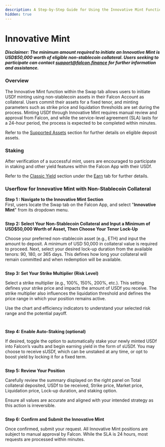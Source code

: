 ```yaml
---
description: A Step-by-Step Guide for Using the Innovative Mint Function
hidden: true
---
```


# Innovative Mint

_**Disclaimer: The minimum amount required to initiate an Innovative Mint is USD$50,000 worth of eligible non-stablecoin collateral. Users seeking to participate can contact support@falcon.finance for further information and assistance.**_

### Overview

The Innovative Mint function within the Swap tab allows users to initiate USDf minting using non-stablecoin assets in their Falcon Account as collateral. Users commit their assets for a fixed tenor, and minting parameters such as strike price and liquidation thresholds are set during the process. Minting USDf through Innovative Mint requires manual review and approval from Falcon, and while the service-level agreement (SLA) lasts for a 24-hour period, the process is expected to be completed within minutes.

Refer to the [Supported Assets](../../../supported-assets.md) section for further details on eligible deposit assets.

### **Staking**

After verification of a successful mint, users are encouraged to participate in staking and other yield features within the Falcon App with their USDf.

Refer to the [Classic Yield](../navigating-the-earn-tab/classic-yield/) section under the [Earn](../navigating-the-earn-tab/) tab for further details.

### Userflow for Innovative Mint with Non-Stablecoin Collateral

**Step 1 : Navigate to the Innovative Mint Section**\
First, users locate the Swap tab on the Falcon App, and select "**Innovative Mint**" from its dropdown menu.

<figure><img src="../../../.gitbook/assets/image (94).png" alt=""><figcaption></figcaption></figure>

**Step 2: Select Your Non-Stablecoin Collateral and Input a Minimum of USD$50,000 Worth of Asset, Then Choose Your Tenor Lock-Up**

Choose your preferred non-stablecoin asset (e.g., ETH) and input the amount to deposit. A minimum of USD 50,000 in collateral value is required to proceed. Next, select your desired lock-up duration from the available tenors: 90, 180, or 365 days. This defines how long your collateral will remain committed and when redemption will be available.

<figure><img src="../../../.gitbook/assets/Screenshot 2025-04-30 at 12.28.23 PM.png" alt=""><figcaption></figcaption></figure>

**Step 3: Set Your Strike Multiplier (Risk Level)**

Select a strike multiplier (e.g., 100%, 150%, 200%, etc.). This setting defines your strike price and impacts the amount of USDf you receive. The strike multiplier also influences the liquidation threshold and defines the price range in which your position remains active.

Use the chart and efficiency indicators to understand your selected risk range and the potential payoff.

<figure><img src="../../../.gitbook/assets/image (96).png" alt=""><figcaption></figcaption></figure>

<figure><img src="../../../.gitbook/assets/image (1).png" alt=""><figcaption></figcaption></figure>

**Step 4: Enable Auto-Staking (optional)**&#x20;

If desired, toggle the option to automatically stake your newly minted USDf into Falcon’s vaults and begin earning yield in the form of sUSDf. You may choose to receive sUSDf, which can be unstaked at any time, or opt to boost yield by locking it for a fixed term.

<figure><img src="../../../.gitbook/assets/image (101).png" alt=""><figcaption></figcaption></figure>

**Step 5: Review Your Position**

Carefully review the summary displayed on the right panel on Total collateral deposited, USDf to be received, Strike price, Market price, Liquidation price, Lock-up duration, and staking option. &#x20;

Ensure all values are accurate and aligned with your intended strategy as this action is irreversible.&#x20;

<figure><img src="../../../.gitbook/assets/image (2).png" alt=""><figcaption></figcaption></figure>

**Step 6: Confirm and Submit the Innovative Mint**

Once confirmed, submit your request. All Innovative Mint positions are subject to manual approval by Falcon. While the SLA is 24 hours, most requests are processed within minutes.

<figure><img src="../../../.gitbook/assets/image.png" alt=""><figcaption></figcaption></figure>
